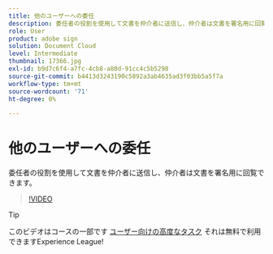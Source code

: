 ```yaml
---
title: 他のユーザーへの委任
description: 委任者の役割を使用して文書を仲介者に送信し、仲介者は文書を署名用に回覧できます
role: User
product: adobe sign
solution: Document Cloud
level: Intermediate
thumbnail: 17366.jpg
exl-id: b9d7c6f4-a7fc-4cb8-a80d-91cc4c5b5298
source-git-commit: b4413d3243190c5892a3ab4635ad3f03bb5a5f7a
workflow-type: tm+mt
source-wordcount: '71'
ht-degree: 0%

---
```


# 他のユーザーへの委任

委任者の役割を使用して文書を仲介者に送信し、仲介者は文書を署名用に回覧できます。

>[!VIDEO](https://video.tv.adobe.com/v/17366?hidetitle=true)

>[!TIP]
>
>このビデオはコースの一部です [ユーザー向けの高度なタスク](https://experienceleague.adobe.com/?recommended=Sign-U-1-2020.3) それは無料で利用できますExperience League!
